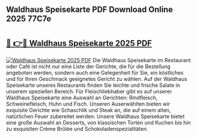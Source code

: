 ## Waldhaus Speisekarte PDF Download Online 2025 77C7e

# <h2><a href="http://gcbdhy.nevu.top/?p=Waldhaus+Speisekarte">🔗 👉🔴 Waldhaus Speisekarte 2025 PDF</a></h2>

[![Waldhaus Speisekarte 2025 PDF](https://i.imgur.com/dBaPXMq.png)](http://gcbdhy.nevu.top/?p=Waldhaus+Speisekarte)
Die Waldhaus Speisekarte im Restaurant oder Café ist nicht nur eine Liste der Gerichte, die für die Bestellung angeboten werden, sondern auch eine Gelegenheit für Sie, ein köstliches und für Ihren Geschmack geeignetes Gericht zu wählen. Auf der Waldhaus Speisekarte unseres Restaurants finden Sie leichte und frische Salate in unserem speziellen Bereich. Für Fleischliebhaber gibt es auf unserer Waldhaus Speisekarte eine Auswahl an Gerichten: Rindfleisch, Schweinefleisch, Huhn und Fisch. Unseren Auserwählten bieten wir exquisite Gerichte wie Schaschlik und Steak an, die auf einem alten, natürlichen Feuer zubereitet werden. Unsere Waldhaus Speisekarte bietet eine große Auswahl an Desserts, von klassischen Torten und Kuchen bis hin zu exquisiten Crème Brûlée und Schokoladenspezialitäten.
